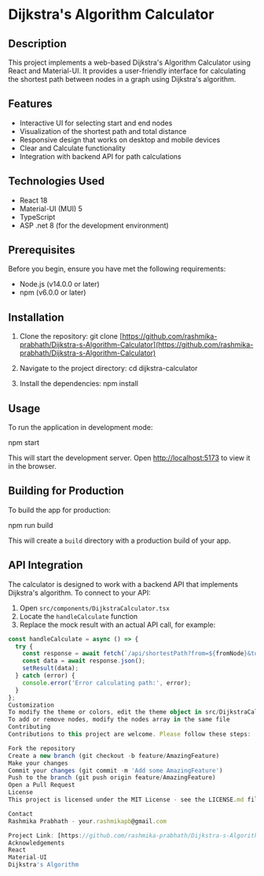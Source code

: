 # Dijkstra's Algorithm Calculator

## Description

This project implements a web-based Dijkstra's Algorithm Calculator using React and Material-UI. It provides a user-friendly interface for calculating the shortest path between nodes in a graph using Dijkstra's algorithm.

## Features

- Interactive UI for selecting start and end nodes
- Visualization of the shortest path and total distance
- Responsive design that works on desktop and mobile devices
- Clear and Calculate functionality
- Integration with backend API for path calculations

## Technologies Used

- React 18
- Material-UI (MUI) 5
- TypeScript
- ASP .net 8 (for the development environment)

## Prerequisites

Before you begin, ensure you have met the following requirements:

- Node.js (v14.0.0 or later)
- npm (v6.0.0 or later)

## Installation

1. Clone the repository:
git clone [https://github.com/rashmika-prabhath/Dijkstra-s-Algorithm-Calculator](https://github.com/rashmika-prabhath/Dijkstra-s-Algorithm-Calculator)


2. Navigate to the project directory:
cd dijkstra-calculator


3. Install the dependencies:
npm install


## Usage

To run the application in development mode:

npm start


This will start the development server. Open [http://localhost:5173](http://localhost:5173) to view it in the browser.

## Building for Production

To build the app for production:

npm run build


This will create a `build` directory with a production build of your app.

## API Integration

The calculator is designed to work with a backend API that implements Dijkstra's algorithm. To connect to your API:

1. Open `src/components/DijkstraCalculator.tsx`
2. Locate the `handleCalculate` function
3. Replace the mock result with an actual API call, for example:

```typescript
const handleCalculate = async () => {
  try {
    const response = await fetch(`/api/shortestPath?from=${fromNode}&to=${toNode}`);
    const data = await response.json();
    setResult(data);
  } catch (error) {
    console.error('Error calculating path:', error);
  }
};
Customization
To modify the theme or colors, edit the theme object in src/DijkstraCalculator.tsx
To add or remove nodes, modify the nodes array in the same file
Contributing
Contributions to this project are welcome. Please follow these steps:

Fork the repository
Create a new branch (git checkout -b feature/AmazingFeature)
Make your changes
Commit your changes (git commit -m 'Add some AmazingFeature')
Push to the branch (git push origin feature/AmazingFeature)
Open a Pull Request
License
This project is licensed under the MIT License - see the LICENSE.md file for details.

Contact
Rashmika Prabhath - your.rashmikapb@gmail.com

Project Link: [https://github.com/rashmika-prabhath/Dijkstra-s-Algorithm-Calculator](https://github.com/rashmika-prabhath/Dijkstra-s-Algorithm-Calculator)
Acknowledgements
React
Material-UI
Dijkstra's Algorithm

